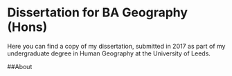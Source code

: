 # Dissertation for BA Geography (Hons)
Here you can find a copy of my dissertation, submitted in 2017 as part of my undergraduate degree in Human Geography at the University of Leeds. 

##About

